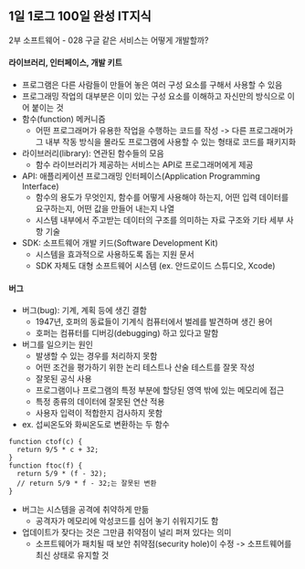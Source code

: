 ## 1일 1로그 100일 완성 IT지식

2부 소프트웨어 - 028 구글 같은 서비스는 어떻게 개발할까?

#### 라이브러리, 인터페이스, 개발 키트

- 프로그램은 다른 사람들이 만들어 놓은 여러 구성 요소를 구해서 사용할 수 있음
- 프로그래밍 작업의 대부분은 이미 있는 구성 요소를 이해하고 자신만의 방식으로 이어 붙이는 것
- 함수(function) 메커니즘
  - 어떤 프로그래머가 유용한 작업을 수행하는 코드를 작성 -> 다른 프로그래머가 그 내부 작동 방식을 몰라도 프로그램에 사용할 수 있는 형태로 코드를 패키지화
- 라이브러리(library): 연관된 함수들의 모음
  - 함수 라이브러리가 제공하는 서비스는 API로 프로그래머에게 제공
- API: 애플리케이션 프로그래밍 인터페이스(Application Programming Interface)
  - 함수의 용도가 무엇인지, 함수를 어떻게 사용해야 하는지, 어떤 입력 데이터를 요구하는지, 어떤 값을 만들어 내는지 나열
  - 시스템 내부에서 주고받는 데이터의 구조를 의미하는 자료 구조와 기타 세부 사항 기술
- SDK: 소프트웨어 개발 키드(Software Development Kit)
  - 시스템을 효과적으로 사용하도록 돕는 지원 문서
  - SDK 자체도 대형 소프트웨어 시스템 (ex. 안드로이드 스튜디오, Xcode)

#### 버그

- 버그(bug): 기계, 계획 등에 생긴 결함
  - 1947년, 호퍼의 동료들이 기계식 컴퓨터에서 벌레를 발견하며 생긴 용어
  - 호퍼는 컴퓨터를 디버깅(debugging) 하고 있다고 말함
- 버그를 일으키는 원인
  - 발생할 수 있는 경우를 처리하지 못함
  - 어떤 조건을 평가하기 위한 논리 테스트나 산술 테스트를 잘못 작성
  - 잘못된 공식 사용
  - 프로그램이나 프로그램의 특정 부분에 할당된 영역 밖에 있는 메모리에 접근
  - 특정 종류의 데이터에 잘못된 연산 적용
  - 사용자 입력이 적합한지 검사하지 못함
- ex. 섭씨온도와 화씨온도로 변환하는 두 함수

```
function ctof(c) {
  return 9/5 * c + 32;
}
function ftoc(f) {
  return 5/9 * (f - 32);
  // return 5/9 * f - 32;는 잘못된 변환
}
```

- 버그는 시스템을 공격에 취약하게 만듦
  - 공격자가 메모리에 악성코드를 심어 놓기 쉬워지기도 함
- 업데이트가 잦다는 것은 그만큼 취약점이 널리 퍼져 있다는 의미
  - 소프트웨어가 패치될 때 보안 취약점(security hole)이 수정 -> 소프트웨어를 최신 상태로 유지할 것
